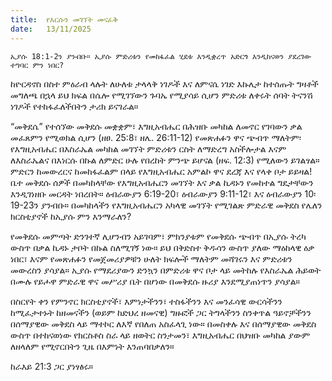 ```yaml
---
title:  የእርሱን መገኘት መናፈቅ
date:   13/11/2025
---
```


`ኢያሱ 18:1-2ን ያንብቡ። ኢያሱ ምድሪቱን የመከፋፈል ሂደቱ እንዲቋረጥ አድርጎ እንዲከናወን ያደረገው ተግባር ምን ነበር?`

ከዮርዳኖስ በስተ ምዕራብ ላሉት ለሁለቱ ታላላቅ ነገዶች እና ለምናሴ ነገድ እኩሌታ ከተሰጡት ግዛቶች መግለጫ በኋላ ይህ ክፍል በሴሎ የሚገኘውን ጉባኤ የሚያሳይ ሲሆን ምድሪቱ ለቀሩት ሰባት ትናንሽ ነገዶች የተከፋፈለችበትን ታሪክ ይናገራል።   

“መቅደሴ” የተሰኘው መቅደሱ መቋቋም፣ እግዚአብሔር በሕዝቡ መካከል ለመኖር የገባውን ቃል መፈጸምን የሚወክል ሲሆን (ዘፀ. 25:8፣ ዘሌ. 26:11-12) የመጽሐፉን ዋና ጭብጥ ማለትም፡ የእግዚአብሔር በእስራኤል መካከል መገኘት ምድሪቱን ርስት ለማድረግ አስችሎታል እናም ለእስራኤልና በእነርሱ በኩል ለምድር ሁሉ የበረከት ምንጭ ይሆናል (ዘፍ. 12:3) የሚለውን ይገልፃል። ምድርን ከመውረርና ከመከፋፈልም በላይ የእግዚአብሔር አምልኮ ዋና ደረጃ እና የላቀ ቦታ ይይዛል! ቤተ መቅደሱ ሰዎች በመካከላቸው የእግዚአብሔርን መገኘት እና ቃል ኪዳኑን የመከተል ግዴታቸውን እንዲገነዘቡ መርዳት ነበረበት። ዕብራውያን 6:19-20፣ ዕብራውያን 9:11-12፣ እና ዕብራውያን 10፡19-23ን ያንብቡ። በመካከላችን የእግዚአብሔርን አካላዊ መገኘት የሚገልጽ ምድራዊ መቅደስ የሌለን ክርስቲያኖች ከኢያሱ ምን እንማራለን?

የመቅደሱ መምጣት ድንገተኛ ሊሆንብን አይገባም፣ ምክንያቱም የመቅደሱ ጭብጥ በኢያሱ ትረካ ውስጥ በቃል ኪዳኑ ታቦት በኩል ስለሚገኝ ነው። ይህ በቅድስተ ቅዱሳን ውስጥ ያለው ማዕከላዊ ዕቃ ነበር፣ እናም የመጽሐፉን የመጀመሪያዎቹን ሁለት ክፍሎች ማለትም መሻገሩን እና ምድሪቱን መውረስን ያሳያል። ኢያሱ የማደሪያውን ድንኳን በምድሪቱ ዋና ቦታ ላይ መትከሉ የእስራኤል ሕይወት በሙሉ የይሖዋ ምድራዊ ዋና መሥሪያ ቤት በሆነው በመቅደሱ ዙሪያ እንደሚያጠነጥን ያሳያል።

በስርየት ቀን የምንኖር ክርስቲያኖች፣ እምነታችንን፣ ተስፋችንን እና መንፈሳዊ ውርሳችንን ከሚፈታተኑት ከዘመናችን (ወይም ከድህረ ዘመናዊ) ግዙፎች ጋር ትግላችንን ስንቀጥል ዓይኖቻችንን በሰማያዊው መቅደስ ላይ ማተኮር ለእኛ የበለጠ አስፈላጊ ነው። በመስቀሉ እና በሰማያዊው መቅደስ ውስጥ በተከናወነው የክርስቶስ ስራ ላይ ዘወትር ስንታመን፣ እግዚአብሔር በህዝቡ መካከል ያውም ለዘላለም የሚኖርበትን ጊዜ በእምነት እንጠባበቃለን።

ከራእይ 21:3 ጋር ያነፃፅሩ።